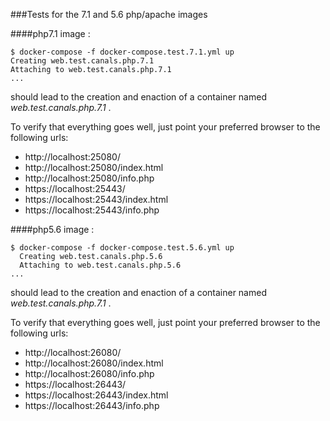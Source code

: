 ###Tests for the 7.1 and 5.6 php/apache images

####php7.1 image :

```shell
$ docker-compose -f docker-compose.test.7.1.yml up
Creating web.test.canals.php.7.1
Attaching to web.test.canals.php.7.1
...

```

should lead to the creation and enaction of a container named _web.test.canals.php.7.1_ .

To verify that everything goes well, just point your preferred browser to the following urls:

+ http://localhost:25080/
+ http://localhost:25080/index.html
+ http://localhost:25080/info.php
+ https://localhost:25443/
+ https://localhost:25443/index.html
+ https://localhost:25443/info.php


####php5.6 image :

```shell
$ docker-compose -f docker-compose.test.5.6.yml up
  Creating web.test.canals.php.5.6
  Attaching to web.test.canals.php.5.6
...

```

should lead to the creation and enaction of a container named _web.test.canals.php.7.1_ .

To verify that everything goes well, just point your preferred browser to the following urls:

* http://localhost:26080/
* http://localhost:26080/index.html
* http://localhost:26080/info.php
* https://localhost:26443/
* https://localhost:26443/index.html
* https://localhost:26443/info.php